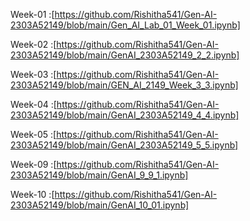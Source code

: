 Week-01 :[https://github.com/Rishitha541/Gen-AI-2303A52149/blob/main/Gen_AI_Lab_01_Week_01.ipynb]

Week-02 :[https://github.com/Rishitha541/Gen-AI-2303A52149/blob/main/GenAI_2303A52149_2_2.ipynb]

Week-03 :[https://github.com/Rishitha541/Gen-AI-2303A52149/blob/main/GEN_AI_2149_Week_3_3.ipynb]

Week-04 :[https://github.com/Rishitha541/Gen-AI-2303A52149/blob/main/GenAI_2303A52149_4_4.ipynb]

Week-05 :[https://github.com/Rishitha541/Gen-AI-2303A52149/blob/main/GenAI_2303A52149_5_5.ipynb]

Week-09 :[https://github.com/Rishitha541/Gen-AI-2303A52149/blob/main/GenAI_9_9_1.ipynb]

Week-10 :[https://github.com/Rishitha541/Gen-AI-2303A52149/blob/main/GenAI_10_01.ipynb]
